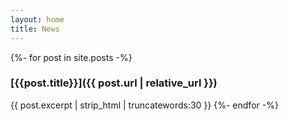 ```yaml
---
layout: home
title: News
---
```

{%- for post in site.posts -%}
### [{{post.title}}]({{ post.url | relative_url }})
{{ post.excerpt | strip_html | truncatewords:30 }}
{%- endfor -%}